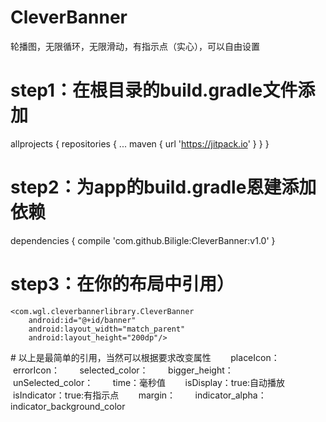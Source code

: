 # CleverBanner
轮播图，无限循环，无限滑动，有指示点（实心），可以自由设置

# step1：在根目录的build.gradle文件添加
allprojects {
		repositories {
			...
			maven { url 'https://jitpack.io' }
		}
	}
# step2：为app的build.gradle恩建添加依赖
dependencies {
	        compile 'com.github.Biligle:CleverBanner:v1.0'
	}
# step3：在你的布局中引用）
<RelativeLayout xmlns:android="http://schemas.android.com/apk/res/android"
    xmlns:tools="http://schemas.android.com/tools"
    android:layout_width="match_parent"
    android:layout_height="match_parent"
    xmlns:app="http://schemas.android.com/apk/res-auto"
    tools:context="com.wgl.cleverbanner.MainActivity">

    <com.wgl.cleverbannerlibrary.CleverBanner
        android:id="@+id/banner"
        android:layout_width="match_parent"
        android:layout_height="200dp"/>

</RelativeLayout>
# 以上是最简单的引用，当然可以根据要求改变属性
        placeIcon：<!--占位图-->
        errorIcon：<!--加载出错图-->
        selected_color：<!--选中颜色-->
        bigger_height：<!--选中的指示点变大-->
        unSelected_color：<!--未选中颜色-->
        time：<!--轮播时间间隔-->毫秒值
        isDisplay：<!--是否自动播放-->true:自动播放
        isIndicator：<!--是否有指示点-->true:有指示点
        margin：<!--指示点间距-->
        indicator_alpha：<!--指示点布局透明度-->
        indicator_background_color<!--指示点布局颜色-->
